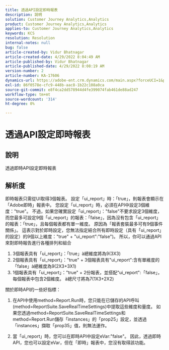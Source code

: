 ```yaml
---
title: 透過API設定即時報表
description: 說明
solution: Customer Journey Analytics,Analytics
product: Customer Journey Analytics,Analytics
applies-to: Customer Journey Analytics,Analytics
keywords: KCS
resolution: Resolution
internal-notes: null
bug: false
article-created-by: Vidur Bhatnagar
article-created-date: 4/29/2022 8:04:49 AM
article-published-by: Vidur Bhatnagar
article-published-date: 4/29/2022 8:08:19 AM
version-number: 2
article-number: KA-17606
dynamics-url: https://adobe-ent.crm.dynamics.com/main.aspx?forceUCI=1&pagetype=entityrecord&etn=knowledgearticle&id=98a76807-93c7-ec11-a7b6-0022480a1de4
exl-id: 86f0578e-cfc9-448b-aac8-1b22c108a0ca
source-git-commit: e8f4ca2dd578944d4fe399074fab461de88ad247
workflow-type: tm+mt
source-wordcount: '314'
ht-degree: 0%

---
```


# 透過API設定即時報表

## 說明


透過即時API設定即時報表


## 解析度


即時報表只需從UI取得3個報表。
設定「ui_report」時：「true」，則報表會顯示在「Adobe即時」報表中。 您設定「ui_report」時，必須在API中設定3個維度：&quot;true&quot;。
不過，如果您確實設定「ui_report」：&quot;false&quot;不要求設定3個維度，而您最多可設定9個「ui_report」的報表：「false」，因為沒有包含「ui_report」的報表：「true」，且每個報表都有單一維度。
原因為「報表套裝最多可有9個事件關係」。 這表示對於即時設定，您無法指定結合所有即時設定（具有「ui_report」的設定）的9個以上維度：&quot;true&quot; + &quot;ui_report&quot;:&quot;false&quot;)。
所以，你可以通過API來對即時報告進行各種排列和組合

1. 3個報表具有「ui_report」：「true」à總維度將為9(3X3)
2. 2個報表具有「ui_report」：&quot;true&quot; + 3個報表具有&quot;ui_report&quot;:含有單維度的「false」à總維度為9(2X3+3X1)
3. 1個報表具有「ui_report」：&quot;true&quot; + 2份報表，並搭配&quot;ui_report&quot;:「false」，每個報表中包含2個維度。 à總尺寸將為7(1X3+2X2)


關於即時API的一些好指標：

1. 在API中使用method=Report.Run時，您只能在已儲存的API呼叫(method=ReportSuite.SaveRealTimeSettings)中提取這些維度和量度。 如果您透過method=ReportSuite.SaveRealTimeSettings和method=Report.Run儲存「instances」的「prop25」設定，並透過「instances」擷取「prop35」值，則無法運作。


2. 當「ui_report」時，您可以在即時API中設定eVar:&quot;false&quot;。 因此，透過即時API，您也可以設定eVar，但在「即時」報表中，您沒有取得該功能。
